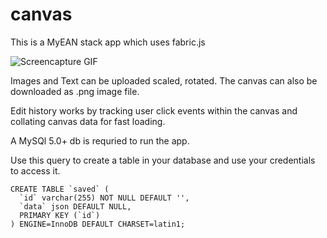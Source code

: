 # canvas

This is a MyEAN stack app which uses fabric.js

![Screencapture GIF](https://i.imgur.com/AV84YDj.gif)

Images and Text can be uploaded scaled, rotated. The canvas can also be downloaded as .png image file.

Edit history works by tracking user click events within the canvas and collating canvas data for fast loading. 

A MySQl 5.0+ db is requried to run the app.

Use this query to create a table in your database and use your  credentials to access it.

````
CREATE TABLE `saved` (
  `id` varchar(255) NOT NULL DEFAULT '',
  `data` json DEFAULT NULL,
  PRIMARY KEY (`id`)
) ENGINE=InnoDB DEFAULT CHARSET=latin1;
````

